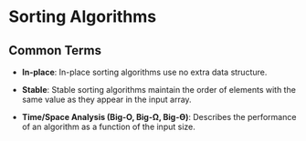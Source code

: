 Sorting Algorithms
============
Common Terms
------
* **In-place**: In-place sorting algorithms use no extra data structure.

* **Stable**: Stable sorting algorithms maintain the order of elements with the same value as they appear in the input array.

* **Time/Space Analysis (Big-O, Big-Ω, Big-ϴ)**: Describes the performance of an algorithm as a function of the input size.
